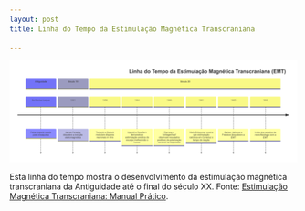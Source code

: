 ```yaml
---
layout: post
title: Linha do Tempo da Estimulação Magnética Transcraniana

---
```

![ ](/images/linha_do_tempo_EMT.png)

Esta linha do tempo mostra o desenvolvimento da estimulação magnética transcraniana da Antiguidade até o final do século XX. Fonte: [Estimulação Magnética Transcraniana: Manual Prático](https://clubedeautores.com.br/livro/estimulacao-magnetica-transcraniana-2).





